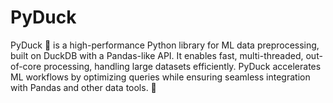 # PyDuck
PyDuck 🦆 is a high-performance Python library for ML data preprocessing, built on DuckDB with a Pandas-like API. It enables fast, multi-threaded, out-of-core processing, handling large datasets efficiently. PyDuck accelerates ML workflows by optimizing queries while ensuring seamless integration with Pandas and other data tools. 🚀
